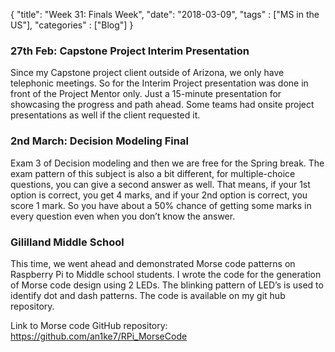{
    "title": "Week 31: Finals Week",
    "date": "2018-03-09",
    "tags" : ["MS in the US"],
    "categories" : ["Blog"]
}

### 27th Feb: Capstone Project Interim Presentation

Since my Capstone project client outside of Arizona, we only have telephonic meetings. So for the Interim Project presentation was done in front of the Project Mentor only. Just a 15-minute presentation for showcasing the progress and path ahead. Some teams had onsite project presentations as well if the client requested it.

### 2nd March: Decision Modeling Final

Exam 3 of Decision modeling and then we are free for the Spring break. The exam pattern of this subject is also a bit different, for multiple-choice questions, you can give a second answer as well. That means, if your 1st option is correct, you get 4 marks, and if your 2nd option is correct, you score 1 mark. So you have about a 50% chance of getting some marks in every question even when you don’t know the answer.

### Gililland Middle School

This time, we went ahead and demonstrated Morse code patterns on Raspberry Pi to Middle school students. I wrote the code for the generation of Morse code design using 2 LEDs. The blinking pattern of LED’s is used to identify dot and dash patterns. The code is available on my git hub repository.

Link to Morse code GitHub repository: https://github.com/an1ke7/RPi_MorseCode
